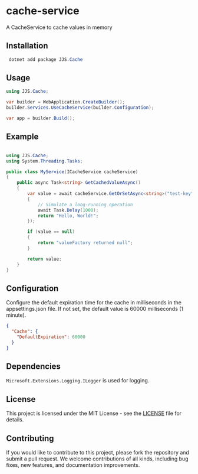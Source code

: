 # cache-service
A CacheService to cache values in memory

## Installation
```powershell
 dotnet add package JJS.Cache
 ```

## Usage
```csharp
using JJS.Cache;

var builder = WebApplication.CreateBuilder();
builder.Services.UseCacheService(builder.Configuration);

var app = builder.Build();

```

## Example
```csharp

using JJS.Cache;
using System.Threading.Tasks;

public class MyService(ICacheService cacheService)
{
    public async Task<string> GetCachedValueAsync()
    {
        var value = await cacheService.GetOrSetAsync<string>("test-key", async () =>
        {
            // Simulate a long-running operation
            await Task.Delay(1000);
            return "Hello, World!";
        });

        if (value == null)
        {
            return "valueFactory returned null";
        }

        return value;
    }
}
```

## Configuration
Configure the default expiration time for the cache in milliseconds in the appsettings.json file. If not set, the default value is 60000 milliseconds (1 minute).
```json
{
  "Cache": {
	"DefaultExpiration": 60000
  }
}
```

## Dependencies
`Microsoft.Extensions.Logging.ILogger` is used for logging.

## License
This project is licensed under the MIT License - see the [LICENSE](LICENSE) file for details.

## Contributing
If you would like to contribute to this project, please fork the repository and submit a pull request. We welcome contributions of all kinds, including bug fixes, new features, and documentation improvements.

